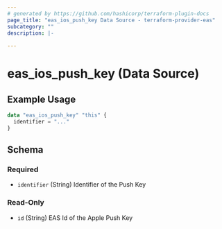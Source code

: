 ```yaml
---
# generated by https://github.com/hashicorp/terraform-plugin-docs
page_title: "eas_ios_push_key Data Source - terraform-provider-eas"
subcategory: ""
description: |-
  
---
```


# eas_ios_push_key (Data Source)



## Example Usage

```terraform
data "eas_ios_push_key" "this" {
  identifier = "..."
}
```

<!-- schema generated by tfplugindocs -->
## Schema

### Required

- `identifier` (String) Identifier of the Push Key

### Read-Only

- `id` (String) EAS Id of the Apple Push Key
